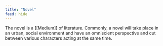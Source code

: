 ```yaml
---
title: "Novel"
feed: hide
---
```


The novel is a [[Medium]] of literature. Commonly, a novel will take place in an urban, social environment and have an omniscient perspective and cut between various characters acting at the same time. 